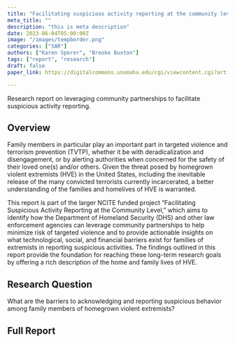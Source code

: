 ```yaml
---
title: "Facilitating suspicious activity reporting at the community level "
meta_title: ""
description: "this is meta description"
date: 2023-06-04T05:00:00Z
image: "/images/tempborder.png"
categories: ["SAR"]
authors: ["Karen Sporer", "Brooke Buxton"]
tags: ["report", "research"]
draft: false
paper_link: https://digitalcommons.unomaha.edu/cgi/viewcontent.cgi?article=1047&context=ncitereportsresearch

---
```


Research report on leveraging community partnerships to facilitate suspicious activity reporting. 

<!--more-->

## Overview

Family members in particular play an important part in targeted violence and terrorism prevention (TVTP), whether it be with deradicalization and disengagement, or by alerting authorities when concerned for the safety of their loved one(s) and/or others. Given the threat posed by homegrown violent extremists (HVE) in the United States, including the inevitable release of the many convicted terrorists currently incarcerated, a better understanding of the families and homelives of HVE is warranted.

This report is part of the larger NCITE funded project “Facilitating Suspicious Activity Reporting at the Community Level,” which aims to identify how the Department of Homeland Security (DHS) and other law enforcement agencies can leverage community partnerships to help minimize risk of targeted violence and to provide actionable insights on what technological, social, and financial barriers exist for families of extremists in reporting suspicious activities. The findings outlined in this report provide the foundation for reaching these long-term research goals by offering a rich description of the home and family lives of HVE.

## Research Question
What are the barriers to acknowledging and reporting suspicious behavior among family members of
homegrown violent extremists?

## Full Report